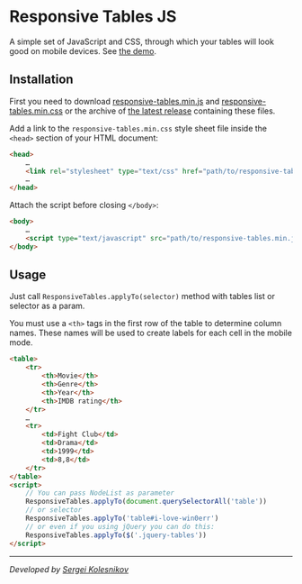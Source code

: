 # Responsive Tables JS
A simple set of JavaScript and CSS, through which your tables will look good on mobile devices. See [the demo](https://raw.githubusercontent.com/win0err/responsive-tables/master/demo/index.html). 

## Installation
First you need to download [responsive-tables.min.js](https://raw.githubusercontent.com/win0err/responsive-tables/master/dist/responsive-tables.min.js) and [responsive-tables.min.css](https://raw.githubusercontent.com/win0err/responsive-tables/master/dist/responsive-tables.min.css) or the archive of [the latest release](https://github.com/win0err/responsive-tables/releases/latest) containing these files.

Add a link to the `responsive-tables.min.css` style sheet file inside the `<head>` section of your HTML document:
```html
<head>
	…
	<link rel="stylesheet" type="text/css" href="path/to/responsive-tables.min.css" />
	…
</head>
```

Attach the script before closing `</body>`:
```html
<body>
	…
	<script type="text/javascript" src="path/to/responsive-tables.min.js"></script>
</body>
```

## Usage
Just call `ResponsiveTables.applyTo(selector)` method with tables list or selector as a param. 

You must use a `<th>` tags in the first row of the table to determine column names. These names will be used to create labels for each cell in the mobile mode.
```html
<table>
	<tr>
		<th>Movie</th>
		<th>Genre</th>
		<th>Year</th>
		<th>IMDB rating</th>
	</tr>
	…
	<tr>
		<td>Fight Club</td>
		<td>Drama</td>
		<td>1999</td>
		<td>8,8</td>
	</tr>
</table>
<script>
	// You can pass NodeList as parameter 
	ResponsiveTables.applyTo(document.querySelectorAll('table'))
	// or selector
	ResponsiveTables.applyTo('table#i-love-win0err')
	// or even if you using jQuery you can do this:
	ResponsiveTables.applyTo($('.jquery-tables'))
</script>
```

---
_Developed by [Sergei Kolesnikov](https://github.com/win0err)_